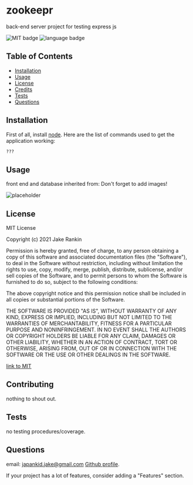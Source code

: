 # zookeepr

back-end server project for testing express js

![MIT badge](https://img.shields.io/badge/license-MIT-blue?style=for-the-badge) ![language badge](https://img.shields.io/github/languages/top/japankid-code/zookeepr?style=for-the-badge)

## Table of Contents

- [Installation](#installation)
- [Usage](#usage)
- [License](#license)
- [Credits](#credits)
- [Tests](#tests)
- [Questions](#questions)

## Installation

First of all, install [node](https://nodejs.org/en/).
Here are the list of commands used to get the application working:

```bash
???
```

## Usage

front end and database inherited from:
Don't forget to add images!

![placeholder](https://via.placeholder.com/150)

## License

MIT License

Copyright (c) 2021 Jake Rankin

Permission is hereby granted, free of charge, to any person obtaining a copy
of this software and associated documentation files (the "Software"), to deal
in the Software without restriction, including without limitation the rights
to use, copy, modify, merge, publish, distribute, sublicense, and/or sell
copies of the Software, and to permit persons to whom the Software is
furnished to do so, subject to the following conditions:

The above copyright notice and this permission notice shall be included in all
copies or substantial portions of the Software.

THE SOFTWARE IS PROVIDED "AS IS", WITHOUT WARRANTY OF ANY KIND, EXPRESS OR
IMPLIED, INCLUDING BUT NOT LIMITED TO THE WARRANTIES OF MERCHANTABILITY,
FITNESS FOR A PARTICULAR PURPOSE AND NONINFRINGEMENT. IN NO EVENT SHALL THE
AUTHORS OR COPYRIGHT HOLDERS BE LIABLE FOR ANY CLAIM, DAMAGES OR OTHER
LIABILITY, WHETHER IN AN ACTION OF CONTRACT, TORT OR OTHERWISE, ARISING FROM,
OUT OF OR IN CONNECTION WITH THE SOFTWARE OR THE USE OR OTHER DEALINGS IN THE
SOFTWARE.

[link to MIT](https://choosealicense.com/licenses/mit/)

## Contributing

nothing to shout out.

## Tests

no testing procedures/coverage.

## Questions

email: japankid.jake@gmail.com
[Github profile](https://github.com/japankid-code).

If your project has a lot of features, consider adding a "Features" section.

